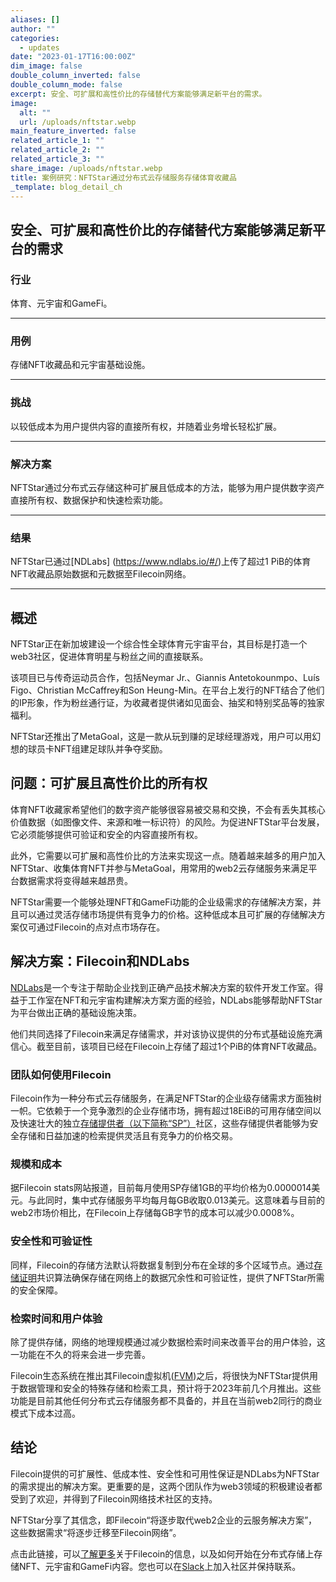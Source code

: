 ```yaml
---
aliases: []
author: ""
categories:
  - updates
date: "2023-01-17T16:00:00Z"
dim_image: false
double_column_inverted: false
double_column_mode: false
excerpt: 安全、可扩展和高性价比的存储替代方案能够满足新平台的需求。
image:
  alt: ""
  url: /uploads/nftstar.webp
main_feature_inverted: false
related_article_1: ""
related_article_2: ""
related_article_3: ""
share_image: /uploads/nftstar.webp
title: 案例研究：NFTStar通过分布式云存储服务存储体育收藏品
_template: blog_detail_ch
---
```


## 安全、可扩展和高性价比的存储替代方案能够满足新平台的需求

### 行业

体育、元宇宙和GameFi。

---

### 用例

存储NFT收藏品和元宇宙基础设施。

---

### 挑战

以较低成本为用户提供内容的直接所有权，并随着业务增长轻松扩展。

---

### 解决方案

NFTStar通过分布式云存储这种可扩展且低成本的方法，能够为用户提供数字资产直接所有权、数据保护和快速检索功能。

---

### 结果

NFTStar已通过[NDLabs] (https://www.ndlabs.io/#/)上传了超过1 PiB的体育NFT收藏品原始数据和元数据至Filecoin网络。

---

## 概述

NFTStar正在新加坡建设一个综合性全球体育元宇宙平台，其目标是打造一个web3社区，促进体育明星与粉丝之间的直接联系。

该项目已与传奇运动员合作，包括Neymar Jr.、Giannis Antetokounmpo、Luís Figo、Christian McCaffrey和Son Heung-Min。在平台上发行的NFT结合了他们的IP形象，作为粉丝通行证，为收藏者提供诸如见面会、抽奖和特别奖品等的独家福利。

NFTStar还推出了MetaGoal，这是一款从玩到赚的足球经理游戏，用户可以用幻想的球员卡NFT组建足球队并争夺奖励。

## 问题：可扩展且高性价比的所有权

体育NFT收藏家希望他们的数字资产能够很容易被交易和交换，不会有丢失其核心价值数据（如图像文件、来源和唯一标识符）的风险。为促进NFTStar平台发展，它必须能够提供可验证和安全的内容直接所有权。

此外，它需要以可扩展和高性价比的方法来实现这一点。随着越来越多的用户加入NFTStar、收集体育NFT并参与MetaGoal，用常用的web2云存储服务来满足平台数据需求将变得越来越昂贵。

NFTStar需要一个能够处理NFT和GameFi功能的企业级需求的存储解决方案，并且可以通过灵活存储市场提供有竞争力的价格。这种低成本且可扩展的存储解决方案仅可通过Filecoin的点对点市场存在。

## 解决方案：Filecoin和NDLabs

[NDLabs](https://ndlabs.dev/)是一个专注于帮助企业找到正确产品技术解决方案的软件开发工作室。得益于工作室在NFT和元宇宙构建解决方案方面的经验，NDLabs能够帮助NFTStar为平台做出正确的基础设施决策。

他们共同选择了Filecoin来满足存储需求，并对该协议提供的分布式基础设施充满信心。截至目前，该项目已经在Filecoin上存储了超过1个PiB的体育NFT收藏品。

### 团队如何使用Filecoin

Filecoin作为一种分布式云存储服务，在满足NFTStar的企业级存储需求方面独树一帜。它依赖于一个竞争激烈的企业存储市场，拥有超过18EiB的可用存储空间以及快速壮大的独立[存储提供者（以下简称“SP”）](https://sp.filecoin.io/)社区，这些存储提供者能够为安全存储和日益加速的检索提供灵活且有竞争力的价格交易。

### 规模和成本

据Filecoin stats网站报道，目前每月使用SP存储1GB的平均价格为0.0000014美元。与此同时，集中式存储服务平均每月每GB收取0.013美元。这意味着与目前的web2市场价相比，在Filecoin上存储每GB字节的成本可以减少0.0008%。

### 安全性和可验证性

同样，Filecoin的存储方法默认将数据复制到分布在全球的多个区域节点。通过[存储证明](https://spec.filecoin.io/algorithms/pos/)共识算法确保存储在网络上的数据冗余性和可验证性，提供了NFTStar所需的安全保障。

### 检索时间和用户体验

除了提供存储，网络的地理规模通过减少数据检索时间来改善平台的用户体验，这一功能在不久的将来会进一步完善。

Filecoin生态系统在推出其Filecoin虚拟机([FVM](https://fvm.filecoin.io/))之后，将很快为NFTStar提供用于数据管理和安全的特殊存储和检索工具，预计将于2023年前几个月推出。这些功能是目前其他任何分布式云存储服务都不具备的，并且在当前web2同行的商业模式下成本过高。

## 结论

Filecoin提供的可扩展性、低成本性、安全性和可用性保证是NDLabs为NFTStar的需求提出的解决方案。更重要的是，这两个团队作为web3领域的积极建设者都受到了欢迎，并得到了Filecoin网络技术社区的支持。

NFTStar分享了其信念，即Filecoin“将逐步取代web2企业的云服务解决方案”，这些数据需求“将逐步迁移至Filecoin网络”。

点击此链接，可以[了解更多](https://dataonboarding.filecoin.io/)关于Filecoin的信息，以及如何开始在分布式存储上存储NFT、元宇宙和GameFi内容。您也可以在[Slack](https://filecoinproject.slack.com)上加入社区并保持联系。
